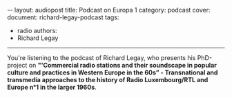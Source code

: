 --
layout: audiopost
title:  Podcast on Europa 1
category: podcast
cover:
  document: richard-legay-podcast
tags:
  - radio
authors:
  - Richard Legay
---
You're listening to the podcast of Richard Legay, who presents his PhD-project on **"'Commercial radio stations and their soundscape in popular culture and practices in Western Europe in the 60s” - Transnational and transmedia approaches to the history of Radio Luxembourg/RTL and Europe n°1 in the larger 1960s**.
